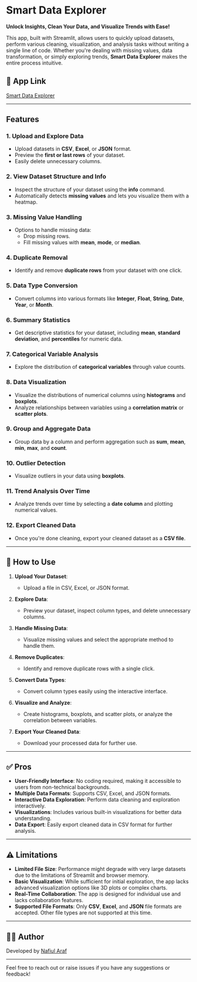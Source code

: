 # Smart Data Explorer

**Unlock Insights, Clean Your Data, and Visualize Trends with Ease!**

This app, built with Streamlit, allows users to quickly upload datasets, perform various cleaning, visualization, and analysis tasks without writing a single line of code. Whether you're dealing with missing values, data transformation, or simply exploring trends, **Smart Data Explorer** makes the entire process intuitive.

## 🚀 **App Link**
[Smart Data Explorer](https://data-analysis-web-app1.streamlit.app/)

---

## Features

### 1. **Upload and Explore Data**
- Upload datasets in **CSV**, **Excel**, or **JSON** format.
- Preview the **first or last rows** of your dataset.
- Easily delete unnecessary columns.

### 2. **View Dataset Structure and Info**
- Inspect the structure of your dataset using the **info** command.
- Automatically detects **missing values** and lets you visualize them with a heatmap.

### 3. **Missing Value Handling**
- Options to handle missing data:
  - Drop missing rows.
  - Fill missing values with **mean**, **mode**, or **median**.

### 4. **Duplicate Removal**
- Identify and remove **duplicate rows** from your dataset with one click.

### 5. **Data Type Conversion**
- Convert columns into various formats like **Integer**, **Float**, **String**, **Date**, **Year**, or **Month**.
  
### 6. **Summary Statistics**
- Get descriptive statistics for your dataset, including **mean**, **standard deviation**, and **percentiles** for numeric data.

### 7. **Categorical Variable Analysis**
- Explore the distribution of **categorical variables** through value counts.

### 8. **Data Visualization**
- Visualize the distributions of numerical columns using **histograms** and **boxplots**.
- Analyze relationships between variables using a **correlation matrix** or **scatter plots**.

### 9. **Group and Aggregate Data**
- Group data by a column and perform aggregation such as **sum**, **mean**, **min**, **max**, and **count**.

### 10. **Outlier Detection**
- Visualize outliers in your data using **boxplots**.

### 11. **Trend Analysis Over Time**
- Analyze trends over time by selecting a **date column** and plotting numerical values.

### 12. **Export Cleaned Data**
- Once you're done cleaning, export your cleaned dataset as a **CSV file**.

---

## 🔧 **How to Use**

1. **Upload Your Dataset**:
   - Upload a file in CSV, Excel, or JSON format.
   
2. **Explore Data**:
   - Preview your dataset, inspect column types, and delete unnecessary columns.

3. **Handle Missing Data**:
   - Visualize missing values and select the appropriate method to handle them.

4. **Remove Duplicates**:
   - Identify and remove duplicate rows with a single click.

5. **Convert Data Types**:
   - Convert column types easily using the interactive interface.

6. **Visualize and Analyze**:
   - Create histograms, boxplots, and scatter plots, or analyze the correlation between variables.

7. **Export Your Cleaned Data**:
   - Download your processed data for further use.

---

## ✅ **Pros**

- **User-Friendly Interface**: No coding required, making it accessible to users from non-technical backgrounds.
- **Multiple Data Formats**: Supports CSV, Excel, and JSON formats.
- **Interactive Data Exploration**: Perform data cleaning and exploration interactively.
- **Visualizations**: Includes various built-in visualizations for better data understanding.
- **Data Export**: Easily export cleaned data in CSV format for further analysis.

---

## ⚠️ **Limitations**

- **Limited File Size**: Performance might degrade with very large datasets due to the limitations of Streamlit and browser memory.
- **Basic Visualization**: While sufficient for initial exploration, the app lacks advanced visualization options like 3D plots or complex charts.
- **Real-Time Collaboration**: The app is designed for individual use and lacks collaboration features.
- **Supported File Formats**: Only **CSV**, **Excel**, and **JSON** file formats are accepted. Other file types are not supported at this time.

---

## 👨‍💻 **Author**
Developed by [Nafiul Araf](https://www.linkedin.com/in/nafiul-araf-50b0b7203/)

---

Feel free to reach out or raise issues if you have any suggestions or feedback!
